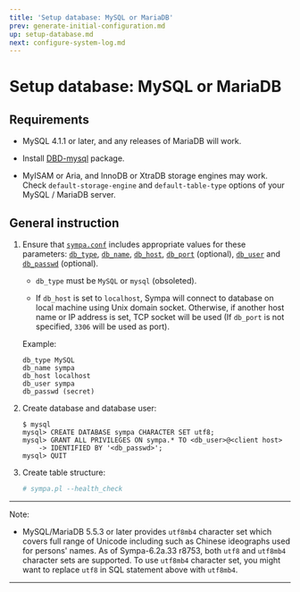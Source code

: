 ```yaml
---
title: 'Setup database: MySQL or MariaDB'
prev: generate-initial-configuration.md
up: setup-database.md
next: configure-system-log.md
---
```


Setup database: MySQL or MariaDB
================================

Requirements
------------

  * MySQL 4.1.1 or later, and any releases of MariaDB will work.

  * Install [DBD-mysql](https://metacpan.org/release/DBD-mysql) package.

  * MyISAM or Aria, and InnoDB or XtraDB storage engines may work.  Check
    ``default-storage-engine`` and ``default-table-type`` options of your
    MySQL / MariaDB server.

General instruction
-------------------

  1. Ensure that [``sympa.conf``](../layout.md#config) includes appropriate
     values for these parameters:
     [``db_type``](../man/sympa.conf.5.md#db_type),
     [``db_name``](../man/sympa.conf.5.md#db_name),
     [``db_host``](../man/sympa.conf.5.md#db_host),
     [``db_port``](../man/sympa.conf.5.md#db_host) (optional),
     [``db_user``](../man/sympa.conf.5.md#db_user) and
     [``db_passwd``](../man/sympa.conf.5.md#db_passwd) (optional).

       * ``db_type`` must be ``MySQL`` or ``mysql`` (obsoleted).

       * If ``db_host`` is set to ``localhost``, Sympa will connect to
         database on local machine using Unix domain socket.  Otherwise, if
         another host name or IP address is set, TCP socket will be used (If
        ``db_port`` is not specified, ``3306`` will be used as port).

       Example:
       ``` code
       db_type MySQL
       db_name sympa
       db_host localhost
       db_user sympa
       db_passwd (secret)
       ```

  2. Create database and database user:
     ```
     $ mysql
     mysql> CREATE DATABASE sympa CHARACTER SET utf8;
     mysql> GRANT ALL PRIVILEGES ON sympa.* TO <db_user>@<client host>
         -> IDENTIFIED BY '<db_passwd>';
     mysql> QUIT
     ```

  3. Create table structure:
     ``` bash
     # sympa.pl --health_check
     ```

----
Note:

  * MySQL/MariaDB 5.5.3 or later provides ``utf8mb4`` character set
    which covers full range of Unicode including such as Chinese ideographs
    used for persons' names.  As of Sympa-6.2a.33 r8753, both ``utf8`` and
    ``utf8mb4`` character sets are supported.  To use ``utf8mb4`` character
    set, you might want to replace ``utf8`` in SQL statement above with
    ``utf8mb4``.

----

